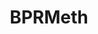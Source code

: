 ---
layout: page
title: BPRMeth
description: BPRMeth is a probabilistic method to extract higher order features of methylation profiles, in a way that would make it easier to formally use such profiles in downstream modelling efforts, such as predicting gene expression or clustering genomic regions or cells according to their methylation profiles.
img: assets/img/bprmeth.png
importance: 2
redirect: "https://www.bioconductor.org/packages/release/bioc/html/BPRMeth.html"
category: Software
github: "https://www.github.com/andreaskapou/BPRMeth"
---